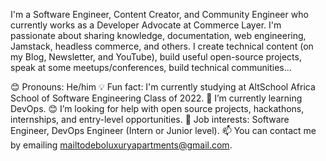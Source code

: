 I'm a Software Engineer, Content Creator, and Community Engineer who currently works as a Developer Advocate at Commerce Layer. I'm passionate about sharing knowledge, documentation, web engineering, Jamstack, headless commerce, and others. I create technical content (on my Blog, Newsletter, and YouTube), build useful open-source projects, speak at some meetups/conferences, build technical communities...


😊 Pronouns: He/him
💡 Fun fact: I'm currently studying at AltSchool Africa School of Software Engineering Class of 2022.
🌱 I’m currently learning DevOps.
😊 I’m looking for help with open source projects, hackathons, internships, and entry-level opportunities.
💼 Job interests: Software Engineer, DevOps Engineer (Intern or Junior level).
📫 You can contact me by emailing mailtodeboluxuryapartments@gmail.com.

<!---
iambambamlolo/iambambamlolo is a ✨ special ✨ repository because its `README.md` (this file) appears on your GitHub profile.
You can click the Preview link to take a look at your changes.
--->
